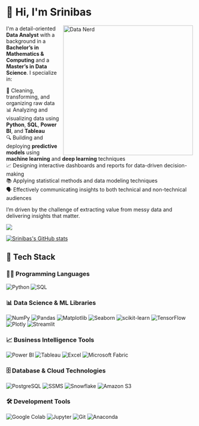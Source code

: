 <h1 align="left">👋 Hi, I'm Srinibas</h1>

<img align="right" src="https://github.com/user-attachments/assets/f467c587-50ab-4d6b-b858-2c6823581582" width="350" alt="Data Nerd" />

I'm a detail-oriented **Data Analyst** with a background in a **Bachelor’s in Mathematics & Computing** and a **Master’s in Data Science**. I specialize in:

🧹 Cleaning, transforming, and organizing raw data  
📊 Analyzing and visualizing data using **Python**, **SQL**, **Power BI**, and **Tableau**  
🔍 Building and deploying **predictive models** using **machine learning** and **deep learning** techniques  
📈 Designing interactive dashboards and reports for data-driven decision-making  
📚 Applying statistical methods and data modeling techniques  
🗣️ Effectively communicating insights to both technical and non-technical audiences  

I’m driven by the challenge of extracting value from messy data and delivering insights that matter.

![](https://komarev.com/ghpvc/?username=srinibas-masanta&color=d6b4fc)

[![Srinibas's GitHub stats](https://github-readme-stats.vercel.app/api?username=srinibas-masanta&show_icons=true&theme=radical)](https://github.com/anuraghazra/github-readme-stats)

## 🧰 Tech Stack

### 👨‍💻 Programming Languages

![Python](https://img.shields.io/badge/Python-3776AB?style=for-the-badge\&logo=python\&logoColor=white)
![SQL](https://img.shields.io/badge/SQL-4479A1?style=for-the-badge\&logo=postgresql\&logoColor=white)

### 📊 Data Science & ML Libraries

![NumPy](https://img.shields.io/badge/NumPy-013243?style=for-the-badge\&logo=numpy\&logoColor=white)
![Pandas](https://img.shields.io/badge/Pandas-150458?style=for-the-badge\&logo=pandas\&logoColor=white)
![Matplotlib](https://img.shields.io/badge/Matplotlib-11557C?style=for-the-badge\&logo=matplotlib\&logoColor=white)
![Seaborn](https://img.shields.io/badge/Seaborn-2D3F6C?style=for-the-badge)
![scikit-learn](https://img.shields.io/badge/scikit--learn-F7931E?style=for-the-badge\&logo=scikit-learn\&logoColor=white)
![TensorFlow](https://img.shields.io/badge/TensorFlow-FF6F00?style=for-the-badge\&logo=tensorflow\&logoColor=white)
![Plotly](https://img.shields.io/badge/Plotly-3F4F75?style=for-the-badge\&logo=plotly\&logoColor=white)
![Streamlit](https://img.shields.io/badge/Streamlit-FF4B4B?style=for-the-badge\&logo=streamlit\&logoColor=white)

### 📈 Business Intelligence Tools

![Power BI](https://img.shields.io/badge/Power%20BI-F2C811?style=for-the-badge\&logo=powerbi\&logoColor=black)
![Tableau](https://img.shields.io/badge/Tableau-E97627?style=for-the-badge\&logo=tableau\&logoColor=white)
![Excel](https://img.shields.io/badge/Excel-217346?style=for-the-badge\&logo=microsoft-excel\&logoColor=white)
![Microsoft Fabric](https://img.shields.io/badge/Microsoft%20Fabric-6264A7?style=for-the-badge\&logo=microsoft\&logoColor=white)

### 🗄️ Database & Cloud Technologies

![PostgreSQL](https://img.shields.io/badge/PostgreSQL-336791?style=for-the-badge\&logo=postgresql\&logoColor=white)
![SSMS](https://img.shields.io/badge/SSMS-CC2927?style=for-the-badge\&logo=microsoftsqlserver\&logoColor=white)
![Snowflake](https://img.shields.io/badge/Snowflake-56B9DA?style=for-the-badge\&logo=snowflake\&logoColor=white)
![Amazon S3](https://img.shields.io/badge/Amazon%20S3-569A31?style=for-the-badge\&logo=amazonaws\&logoColor=white)

### 🛠️ Development Tools

![Google Colab](https://img.shields.io/badge/Google%20Colab-F9AB00?style=for-the-badge\&logo=googlecolab\&logoColor=white)
![Jupyter](https://img.shields.io/badge/Jupyter-F37626?style=for-the-badge\&logo=jupyter\&logoColor=white)
![Git](https://img.shields.io/badge/Git-F05032?style=for-the-badge\&logo=git\&logoColor=white)
![Anaconda](https://img.shields.io/badge/Anaconda-44A833?style=for-the-badge\&logo=anaconda\&logoColor=white)
